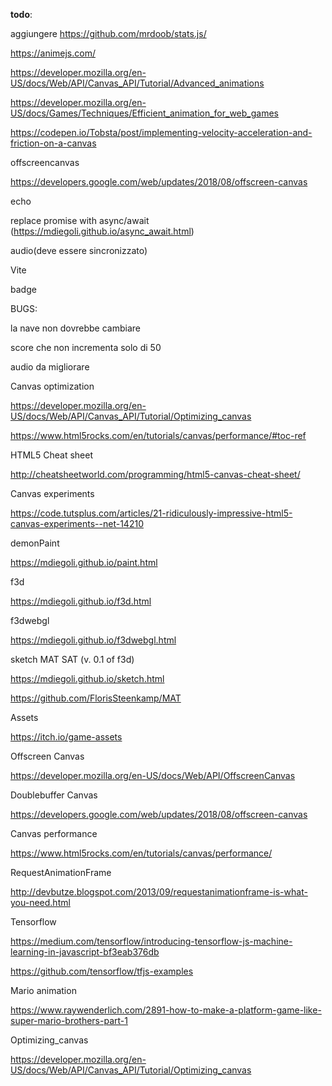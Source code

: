 __todo__:

aggiungere https://github.com/mrdoob/stats.js/

https://animejs.com/

https://developer.mozilla.org/en-US/docs/Web/API/Canvas_API/Tutorial/Advanced_animations

https://developer.mozilla.org/en-US/docs/Games/Techniques/Efficient_animation_for_web_games

https://codepen.io/Tobsta/post/implementing-velocity-acceleration-and-friction-on-a-canvas

offscreencanvas

https://developers.google.com/web/updates/2018/08/offscreen-canvas

echo

replace promise with async/await (https://mdiegoli.github.io/async_await.html)

audio(deve essere sincronizzato)

Vite

badge

BUGS:

la nave non dovrebbe cambiare

score che non incrementa solo di 50

audio da migliorare 

Canvas optimization

https://developer.mozilla.org/en-US/docs/Web/API/Canvas_API/Tutorial/Optimizing_canvas

https://www.html5rocks.com/en/tutorials/canvas/performance/#toc-ref

HTML5 Cheat sheet

http://cheatsheetworld.com/programming/html5-canvas-cheat-sheet/

Canvas experiments

https://code.tutsplus.com/articles/21-ridiculously-impressive-html5-canvas-experiments--net-14210

demonPaint

https://mdiegoli.github.io/paint.html

f3d

https://mdiegoli.github.io/f3d.html

f3dwebgl

https://mdiegoli.github.io/f3dwebgl.html

sketch MAT SAT (v. 0.1 of f3d)

https://mdiegoli.github.io/sketch.html

https://github.com/FlorisSteenkamp/MAT

Assets

https://itch.io/game-assets

Offscreen Canvas

https://developer.mozilla.org/en-US/docs/Web/API/OffscreenCanvas

Doublebuffer Canvas

https://developers.google.com/web/updates/2018/08/offscreen-canvas

Canvas performance

https://www.html5rocks.com/en/tutorials/canvas/performance/

RequestAnimationFrame

http://devbutze.blogspot.com/2013/09/requestanimationframe-is-what-you-need.html

Tensorflow

https://medium.com/tensorflow/introducing-tensorflow-js-machine-learning-in-javascript-bf3eab376db

https://github.com/tensorflow/tfjs-examples

Mario animation

https://www.raywenderlich.com/2891-how-to-make-a-platform-game-like-super-mario-brothers-part-1

Optimizing_canvas

https://developer.mozilla.org/en-US/docs/Web/API/Canvas_API/Tutorial/Optimizing_canvas
